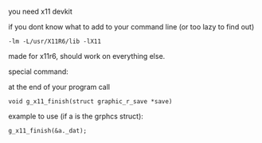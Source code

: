 you need x11 devkit

if you dont know what to add to your command line (or too lazy to find out)

``-lm -L/usr/X11R6/lib -lX11``

made for x11r6, should work on everything else.

special command:

at the end of your program call

``void g_x11_finish(struct graphic_r_save *save)``

example to use (if a is the grphcs struct):

``g_x11_finish(&a._dat);``
